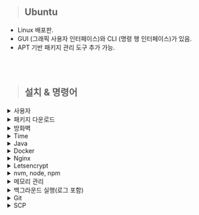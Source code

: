 > ## Ubuntu

- Linux 배포판.
- GUI (그래픽 사용자 인터페이스)와 CLI (명령 행 인터페이스)가 있음.
- APT 기반 패키지 관리 도구 추가 가능.

<br>
<br>

> ## 설치 & 명령어

<details>
  <summary>사용자</summary>

- 사용자 추가

  ```ubuntu
  sudo adduser 사용자이름
  # 이후 나오는 질문은 엔터로 넘어가도 무방
  # 사용자 추가하면 /home/사용자이름 폴더가 생성됨.
  ```

- sudo 권한 부여

  ```ubuntu
  sudo usermod -aG sudo 사용자이름
  ```

- 사용자 확인

  ```ubuntu
  id 사용자이름
  ```

- 사용자 로그인

  ```ubuntu
  su 사용자이름
  ```

- 사용자 로그인 시 사용될 key 등록

  ```ubuntu
  # 사용자 로그인 후 해당 홈 폴더에 .ssh 폴더 생성
  mkdir ~/.ssh

  # 사용자 홈 폴더에 .ssh 폴더 권한 설정
  chmod 700  ~/.ssh

  # 프라이빗키로 퍼블릭키 생성
  ssh-keygen -y -f 프라이빗키.pem > 퍼블릭키.pub

  # 사용자 홈 폴더에 .ssh 폴더 내에 authorized_keys 파일 생성

  # 퍼블릭키 내용을 authorized_keys 파일 생성 후 내용 추가 (nano 에디터 또는 vim 에디터 사용)
  nano ~/.ssh/authorized_keys

  # authorized_keys 파일 권한 설정
  chmod 600 ~/.ssh/authorized_keys

  # 소유권 변경 (만약 다른 사용자로 진행한 경우)
  sudo chown -R 사용자이름:사용자이름 home/사용자이름/.ssh
  ```

- 비밀번호 없이 sudo 사용 설정 방법

  ```ubuntu
  # 먼저 sudo 권한이 있는 사용자로 로그인
  sudo su ubuntu

  # sudoers 파일 수정
  sudo visudo

  # 맨 아래 내용 추가
  username ALL=(ALL) NOPASSWD: ALL

  # username 로그인 후 확인
  su username
  sudo ls /root
  ```

</details>

<details>
    <summary>패키지 다운로드</summary>

- 최신 패키지를 다운 받기 위해 APT 업데이트.

  ```ubuntu
  sudo apt update
  ```

- Ubuntu 버전에 따라 APT 명령어 차이 있음.
  ```ubuntu
  apt 패키지명
  apt-get 패키지명
  ```

</details>

<details>
    <summary>방화벽</summary>

- 여러 방법이 존재함. Ubuntu 버전에 따라 적용이 안될 수 있음.
- 만약 AWS, Oracle Cloud 등 클라우드 서비스를 이용하는 경우 클라우드 서비스 내에서 방화벽 설정이 가능하며, 리눅스 명려어로 방화벽을 설정해도 클라우드 서비스 내에서 방화벽 설정이 우선됨.

<br/>

- ufw 패키지

  ```ubuntu
  # ufw는 설치되어 있을 확률이 큼.
  sudo ufw status

  ```

- firewall 패키지

  ```ubuntu
  # firewall 설치
  sudo apt install firewalld

  # 특정 포트 열기 규칙 추가
  sudo firewall-cmd --permanent --zone=public --add-port=80/tcp

  # 추가한 규칙 적용 하는 초기화
  sudo firewall-cmd --reload

  ```

<br/>

- iptables 패키지

  ```ubuntu
  # 특정 포트 규칙 추가
  sudo iptables -I INPUT -p tcp -m tcp --dport 8080 -j ACCEPT

  # 특정 포트 규칙 삭제
  sudo iptables -D INPUT -p tcp -m tcp --dport 8080 -j ACCEPT

  # 특정 IP로만 특정 포트 규칙 추가
  sudo iptables -I INPUT -p tcp -s 123.123.123.123 --dport 8009 -j ACCEPT

  # 위의 규칙 삭제
  iptables -D INPUT -p tcp -s 123.123.123.123 --dport 8009 -j ACCEPT

  # 변경 사항 저장
  sudo netfilter-persistent save

  # 추가한 규칙 초기화
  sudo iptables -F
  ```

</details>

<details>
    <summary>Time</summary>

- 클라우드 사용시 해당 서버의 지역이 우리나라와 다를 경우 설정
  ```ubuntu
  sudo timedatectl set-timezone Asia/Seoul
  ```

</details>

<details>
    <summary>Java</summary>

- JDK 설치

  ```ubuntu
  ubuntu # 운영체제에 기본으로 있는 jdk 설치, 또는 원하는 버전 설치 #
  sudo apt install default-jdk
  sudo apt-get install openjdk-11-jdk

  # 설치 확인 #
  java -version
  javac -version
  ```

  <br/>

- 환경 변수 설정

  ```ubuntu
  # 환경 변수 설정
  sudo vim /etc/profile

  # 맨 아래에 추가
  ...
  export JAVA_HOME=/usr/lib/jvm/java-11-openjdk-amd64      // 본인의 자바 설치 경로
  export PATH=$JAVA_HOME/bin:$PATH
  export CLASSPATH=$CLASSPATH:$JAVA_HOME/jre/lib/ext:$JAVA_HOME/lib/tools.jar
  ...

  #확인
  source /etc/profile
  echo $JAVA_HOME
  ```

  </details>

<details>
    <summary>Docker</summary>

- Docker 설치 및 실행

  ```ubuntu
  # 필요한 패키지 설치
  sudo apt-get install apt-transport-https ca-certificates curl gnupg-agent software-properties-common

  # Docker 공식 GPG키 추가
  curl -fsSL https://download.docker.com/linux/ubuntu/gpg | sudo apt-key add -

  # Docker 공식 api 저장소 추가
  sudo add-apt-repository "deb [arch=amd64] https://download.docker.com/linux/ubuntu $(lsb_release -cs) stable"

  # Docker 설치
  sudo apt-get install docker-ce docker-ce-cli containerd.io

  # 도커 실행상태 확인
  sudo systemctl status docker

  # docker 실행
  sudo service docker start

  # 파일의 권한을 666으로 변경하여 그룹 내 다른 사용자도 접근 가능하게 변경
  sudo chmod 666 /var/run/docker.sock

  # ubuntu 유저를 docker 그룹에 추가 후 재시작
  sudo usermod -aG docker $USER
  sudo service docker restart

  # 버전 확인
  docker --version

  # 현재 실행중인 도커 확인
  docker ps
  ```

<br/>

- Docker 삭제

  ```ubuntu
  # Docker 삭제-1
  sudo snap remove docker

  # Docker 삭제-2
  sudo apt-get purge -y docker-engine docker docker.io docker-ce
  sudo apt-get autoremove -y --purge docker-engine docker docker.io docker-ce
  sudo rm -rf /var/lib/docker /etc/docker
  sudo rm /etc/apparmor.d/docker
  sudo groupdel docker
  sudo rm -rf /var/run/docker.sock
  ```

<br/>

- Docker Image Build
  ```ubuntu
  docker build -t portfolio:1.0 /home/ubuntu/about-me/
  ```
  - `-t`: 태그를 뜻하며 이미지이름:태그 이다.
  - `경로`: 이미지로 만들 Dockerfile이 있는 경로

<br/>

- Docker Container 실행
  ```ubuntu
  docker run -m 512m --name jenkins-docker -d -p 8000:8080 -p 8888:50000 -v /home/jenkins:/var/jenkins_home -u root jenkins/jenkins:lts
  ```
  - `-m`: docker에 할당할 최대 메모리를 설정한다.
  - `--name`: 실행될 컨테이너의 이름을 jenkins-docker으로 설정한다.
  - `d`: detached mode, 백그라운드에서 컨테이너가 실행되게 한다.
  - `p`: 서버의 8000포트와 컨테이너 내부 8080포트를 연결한다.
  - `v`: 서버의 `/home/jenkins`경로와 컨테이너 내부 `/var/jenkins_home`경로를 마운트한다. 이것을 하는 이유는, Jenkins 설치 시 ssh 키값 생성, 저장소 참조 등을 용이하게 하기 위함입니다.
  - `u`: 실행할 사용자를 root으로 설정한다.

<br/>

- 기타 명령어
  1. [주요 명령어](https://captcha.tistory.com/49)
  2. [도커 삭제 명령어](https://www.lainyzine.com/ko/article/docker-rm-removing-docker-containers/)

<br/>

- Dockerfile

  - docker image를 만들기 위한 파일.
  - 확장자 명은 따로 없으며 Dockerfile 이라는 이름을 가짐.

  ```Dockerfile
  # 해당 Dockerfile은 front 배포 시 사용한 예시
  FROM node:14.21.3 as build-stage
  WORKDIR /app
  COPY package*.json ./
  RUN npm install
  COPY . .
  RUN npm run build

  FROM nginx:stable-alpine as production-stage
  COPY --from=build-stage /app/dist /usr/share/nginx/html
  EXPOSE 80
  CMD ["nginx", "-g", "daemon off;"]
  ```

<br/>

- Docker-Compose 설치

  ```ubuntu
  #설치
  sudo curl -L https://github.com/docker/compose/releases/download/1.26.2/docker-compose-$(uname -s)-$(uname -m) -o /usr/local/bin/docker-compose

  #권환
  sudo chmod +x /usr/local/bin/docker-compose

  #버전확인
  docker-compose --version
  ```

<br/>

- Docker-Compose 명령어
  1. [주요 명령어](https://kimjingo.tistory.com/108)
  2. [간단 문법](https://darrengwon.tistory.com/793)

</details>

<details>
    <summary>Nginx</summary>

- nginx 설치 및 실행

  ```ubuntu
  # 설치
  sudo apt install nginx

  # 실행
  sudo systemctl start nginx

  # 상태 보기
  sudo systemctl status nginx

  # 연결 상태를 보기 위한 툴 설치
  sudo apt install net-tools
  netstat - lntp

  # docker로 설치하기
  docker pull nginx

  # docker로 실행하기
  docker run -i -d --name 도커별칭 -p 클라우드포트번호:도커포트번호 -v 공유하려는 클라우드 폴더 경로:공유받으려는 도커의 폴더 경로
  ```

<br/>

- nginx 제거
  ```ubuntu
  # 제거
  sudo apt remove nginx
  sudo apt purge nginx
  ```

<br/>

- nginx 명령어

  ```ubuntu
  ubuntu # nginx 실행
  service nginx start
  sudo service nginx start
  sudo systemctl start nginx

  # nginx 재실행
  service nginx restart
  sudo service nginx restart
  sudo systemctl restart nginx

  # nginx 중단
  service nginx stop
  sudo service nginx stop
  sudo systemctl stop nginx

  # nginx 상태 보기
  service nginx status
  sudo service nginx status
  ps -ef | grep nginx
  ```

  </details>

<details>
    <summary>Letsencrypt</summary>

- HTTPS 사용을 위한 letsencrypt 설치
  ```ubuntu
  # https 설정을 위한 툴 설치
  sudo apt-get install letsencrypt -y
  ```

<br/>

- 인증서 발급

  ```ubuntu
  # nginx 중단
  sudo service nginx stop

  # certbot 발급을 위한 80, 443 방화벽 열기
  # certbot 이메일 입력, 인증서 발급 동의, 이메일 수신은 미동의
  sudo certbot certonly --standalone -d 도메인(example.com)
  ```

  <br/>

- Nginx 인증서 설정

  ```ubuntu
  # nginx 설정 파일 오픈
  sudo vim /etc/nginx/sites-available/default

  ...
  server {
      if ($host = 도메인) {
          return 301 https://$host$request_uri;
      } # managed by Certbot

      listen 80 default_server;
      listen [::]:80 default_server;

      server_name 도메인;
      return 404;
  }

  server {
      index index.html index.htm index.nginx-debian.html;
      server_name 도메인; # managed by Certbot
      root 기본 index가 있는 경로;

      location / {
          root index가 있는 경로;
          try_files $uri $uri/ @router;
      }

      location @router{
          rewrite ^(.+)$ /index.html last;
      }

      location /api{
          proxy_pass http://13.125.39.100:8061;
          proxy_http_version 1.1;
          proxy_set_header Upgrade $http_upgrade;
          proxy_set_header Connection "Upgrade";
          proxy_set_header Host $host;
          proxy_set_header X-Forwarded-For $remote_addr;
          proxy_set_header X-Forwarded-Proto $scheme;
      }

      location /chat{
          proxy_pass http://13.125.39.100:8011;
      }

      ssl_certificate /etc/letsencrypt/live/도메인/fullchain.pem; # managed by Certbot
      ssl_certificate_key /etc/letsencrypt/live/도메인/privkey.pem; # managed by Certbot
      listen 443 ssl; # managed by Certbot
  }
  ...

  # nginx 설정 제대로 되었는지 테스트
  sudo nginx -t

  # nginx 재시작
  sudo service nginx restart

  # ubuntu일 때, 도메인 접속 시 500 에러가 난다면 해당 파일 열어서 맨 윗줄의 user 변경
  sudo vim /etc/nginx/nginx.conf

  '''
  user ubuntu;
  '''
  ```

<br>

- 실제 설정 예시

  ```ubuntu
  ...
  # Nginx front 배포 실제 예시
  server {
      if ($host = about-ljk.store) {
          return 301 https://$host$request_uri;
      } # managed by Certbot

      listen 80 default_server;
      listen [::]:80 default_server;

      server_name about-ljk.store;
      return 404;
  }

  server {
      root /home/ubuntu/about-me/dist/;
      index index.html index.htm index.nginx-debian.html;
      server_name about-ljk.store; # managed by Certbot

      location / {
          root /home/ubuntu/about-me/dist/;
          try_files $uri $uri/ @router;
      }

      location @router{
          rewrite ^(.+)$ /index.html last;
      }

      ssl_certificate /etc/letsencrypt/live/about-ljk.store/fullchain.pem; # managed by Certbot
      ssl_certificate_key /etc/letsencrypt/live/about-ljk.store/privkey.pem; # managed by Certbot
      listen 443 ssl; # managed by Certbot

  }


  # API-gateway 기능 추가 활용한 방식
  # 80포트 접근 시 443 포트로 리다이렉트
  server {
      if ($host = beanzido.com) {
          return 301 https://$host$request_uri;
      } # managed by Certbot

      listen 80 ;
      listen [::]:80 ;
      server_name beanzido.com;
      return 404; # managed by Certbot
  }

  # domain을 두개 연결해서 사용하고 싶다면 똑같은걸 만들기만 하면 된다.
  server {
      if ($host = k7a206.p.ssafy.io) {
          return 301 https://$host$request_uri;
      } # managed by Certbot

      listen 80 ;
      listen [::]:80 ;
      server_name k7a206.p.ssafy.io;
      return 404; # managed by Certbot
  }

  server {
  index index.html index.htm index.nginx-debian.html;
  server_name beanzido.com; # managed by Certbot
  root /home/ubuntu/compose/jenkins/workspace/release/frontend/build/;
  location / {
      root /home/ubuntu/compose/jenkins/workspace/release/frontend/build/;
      try_files $uri $uri/ @router;
      }
  location /chat-server{
      proxy_pass http://13.125.39.100:8091;
      proxy_http_version 1.1;
      proxy_set_header Upgrade $http_upgrade;
      proxy_set_header Connection "Upgrade";
      proxy_set_header Host $host;
      proxy_set_header X-Forwarded-For $remote_addr;
      proxy_set_header X-Forwarded-Proto $scheme;
      }
  location /keyword-server{
      proxy_pass http://13.125.39.100:8092;
  }
      location @router{
              rewrite ^(.+)$ /index.html last;
      }

      ssl_certificate /etc/letsencrypt/live/beanzido.com/fullchain.pem; # managed by Certbot
      ssl_certificate_key /etc/letsencrypt/live/beanzido.com/privkey.pem; # managed by Certbot
  listen 443 ssl; # managed by Certbot

  }

  server {
  index index.html index.htm index.nginx-debian.html;
  server_name k7a206.p.ssafy.io; # managed by Certbot
  root /home/ubuntu/compose/jenkins/workspace/front/frontend/build/;
  location / {
      root /home/ubuntu/compose/jenkins/workspace/front/frontend/build/;
      try_files $uri $uri/ @router;
      }
  location /chat-server{
      proxy_pass http://13.125.39.100:8061;
      proxy_http_version 1.1;
      proxy_set_header Upgrade $http_upgrade;
      proxy_set_header Connection "Upgrade";
      proxy_set_header Host $host;
      proxy_set_header X-Forwarded-For $remote_addr;
      proxy_set_header X-Forwarded-Proto $scheme;
      }
  location /keyword-server{
      proxy_pass http://13.125.39.100:8062;
  }
      location @router{
              rewrite ^(.+)$ /index.html last;
      }

      ssl_certificate /etc/letsencrypt/live/k7a206.p.ssafy.io/fullchain.pem; # managed by Certbot
      ssl_certificate_key /etc/letsencrypt/live/k7a206.p.ssafy.io/privkey.pem; # managed by Certbot
  listen 443 ssl; # managed by Certbot


  }
  ...

  ```

<br>

- certbot 명령어

  ```ubuntu
  # 인증서 해지 명령어
  sudo certbot revoke --cert-name www.domain.com

  # 인증서 삭제 명령어
  sudo certbot delete --cert-name www.domain.com

  # 인증서 발급 명령어 (서버 소유주 인증 방식)
  sudo certbot --nginx -d www.domain.com

  # 인증서 발급 명령어 (nginx 웹서버 인증 방식)
  sudo certbot certonly --standalone -d www.domain.com

  # 인증서 발급 명령어 (도메인 소유주 방식)
  sudo certbot certonly --manual --preferred-challenges dns-01 --server https://acme-v02.api.letsencrypt.org/directory -d "*.domain.com"

  # 인증서 갱신 명령어
  sudo certbot renew

  # nginx로 받은 인증서 갱신 명령어
  sudo nginx -s stop
  sudo certbot renew
  sudo nginx

  # 만료 이메일 업데이트 (1년마다 갱싱해야함)
  certbot update_account --email yourname+1@example.com
  ```

</details>

<details>
    <summary>nvm, node, npm</summary>

- nvm 설치

  ```ubuntu
  # curl 설치 (기본으로 설치되어있음)
  sudo apt install build-essential curl

  # nvm 설치
  $ curl -o- https://raw.githubusercontent.com/nvm-sh/nvm/v0.36.0/install.sh | bash

  # nvm 설정 리로드 (설정 파일은 여러가지 일 수 있으니 있는 파일은 다해주면 됨)(~/.bash_profile, ~/.zshrc, ~/.profile, ~/.bashrc )
  source ~/.bashrc
  ```

<br/>

- node 설치

  ```ubuntu
  # node 설치 (sudo는 사용하지 말것. 나중에 권한 문제 발생함.)
  nvm install node

  # node 특정 버전 설치
  nvm install x.x.x

  # node 버전 전환
  nvm use x.x.x

  #### nvm 없이 node, npm 설치 하기 (8.x는 node 버전)
  curl -sL https://deb.nodesource.com/setup_8.x | sudo -E bash -
  sudo apt-get install -y nodejs
  ```

<br/>

- npm 설치

  ```ubuntu
  # npm 설치 (node 설치 시 자동 설치 됨)
  sudo apt install npm

  ```

<br/>

- 삭제

  ```ubuntu
  # nvm 삭제
  rm -rf ./nvm

  # node 특정 버전삭제
  nvm uninstall x.x.x

  # npm 삭제
  sudo apt remove npm

  # npm 설정 파일까지 삭제
  sudo apt purge npm
  ```

  </details>

<details>
    <summary>메모리 관리</summary>

- 프리티어 사용 시 메모리가 부족할 수 있음.
- 따라서, 하드디스크를 이용하여 가상메모리를 늘리면 좋음.
- 또한, Jar 실행 시 메모리 제한을 두는 것도 하나의 방법.

<br/>

- 스와핑

  ```ubuntu
  ## 스왑 파일 생성.
  ## bs = 블록 크키, count = 블록 수. 블록 크기는 인스턴스에서 사용 가능한 메모리보다 작아야함.
  sudo dd if=/dev/zero of=/swapfile bs=128M count=16

  ##읽기 및 쓰기 권한 업데이트
  sudo chmod 600 /swapfile

  ## 스왑 영역 설정
  sudo mkswap /swapfile

  ## 스왑 공간에 스왑 파일 추가하여 스왑 파일 즉시 사용할 수 있도록 설정
  sudo swapon /swapfile

  ## 성공 여부 확인
  sudo swapon -s

  ## 파일 편집하여 부팅 시 스왑 파일 활성화
  sudo vi /etc/fstab
  ## 맨 아래에 추가
  /swapfile swap swap defaults 0 0
  ```

<br/>

- jar 메모리 제한
  ```ubuntu
  java -jar -Xms512M -Xmx512M fast-automl-0.0.1-SNAPSHOT.jar
  ```

</details>

<details>
    <summary>백그라운드 실행(로그 포함)</summary>

- 백그라운드 실행 명령어 &
- &만 사용 할 경우 사용자 세션 만료 시 백그라운드 종료(현재는 유지됨.) 로그x
- nohup 사용 시 로그 관리 가능하며 세션 만료해도 유지됨.

  ```ubuntu
  # 백그라운드 nohup 실행. (실행 후 문구가 뜸. 그냥 1 엔터 치고 실행 됐는지 확인. default는 표준 출력 로그 쌓임.)
  nohup java -jar my-app.jar &

  # 확인 방법 2개
  ps auxf | grep java
  bg

  # 로그 조회 (nohup.out은 명령어 입력한 경로에 생성되어 있음.)
  cat nohup.out

  # 로그 테일링
  tail -f nohup.out

  # 백그라운드 종료 (ps auxf로 조회하여 나온 PID 필요함.)
  kill -9 PID

  # 로그를 내가 원하는 곳에 쌓고 싶은 경우
  nohup java -jar my-app.jar > 경로/파일명.out &

  # 표준 출력과 표준 에러를 다른 파일에 쌓고 싶은 경우
  nohup java -jar my-app.jar 1 > 경로/출력_파일명.out 2 > 경로/에러_파일명.out &

  # 하나의 파일에 출력과 에러를 둘 다 하나의 파일에 쌓고 싶은 경우
  nohup java -jar my-app.jar > 경로/통합_파일명.out 2>&1 &
  ```

</details>

<details>
    <summary>Git</summary>

- git 설치

  ```linux
  # git 설치 및 확인
  sudo apt install git
  git --version

  # git 구성 및 확인
  git config --global user.name "Your Name"
  git config --global user.email "youremail@yourdomain.com"
  git config --list
  ```

<br/>

- github clone (private)

  ```ubuntu
  # github에서 personal access token 생성하고 이를 이용하여 clone (선택1)
  git clone https://access*token@repository*주소

  # Credential 정보 저장 (선택2)
  git config credential.helper store --global

  # Credential 캐시 저장 (선택3)
  git config credential.helper 'cache --timeout=3600'
  ```

  </details>

<details>
  <summary>SCP</summary>

- SSH 간 파일 통신
- 배포할 때 사용 가능

<br/>

- SCP 설치

  ```ubuntu
  # 파일 복사
  scp /home/banana/test.txt lee@192.168.1.19:/home/lee/test.txt

  # 폴더 복사
  scp -r /home/banana lee@192.168.1.19:/home/lee
  ```

<br/>

- SCP 옵션

  ```ubuntu
  scp <source_path> <username>@<ip>:<dest_path>
  ```

  - source_path : 복사하고자 하는 파일 경로.
  - username : 목적지 서버 사용자 계정 아이디.
  - ip : 목적지 서버 IP주소 또는 도메인 이름.
  - dest_path : 목적지 파일 저장 경로.

</details>
